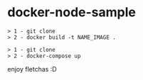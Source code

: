 # docker-node-sample

```
> 1 - git clone
> 2 - docker build -t NAME_IMAGE .

> 1 - git clone
> 2 - docker-compose up
```

enjoy fletchas :D
